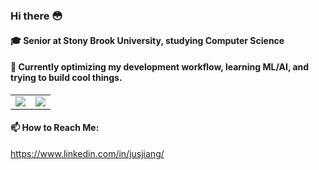 ### Hi there 😳

#### 🎓 Senior at Stony Brook University, studying Computer Science

#### 🤔 Currently optimizing my development workflow, learning ML/AI, and trying to build cool things.

<table style="border: none">
  <tr>
    <td>
      <img src="https://github-readme-stats.vercel.app/api?username=nitsujiang&show_icons=true&theme=radical" />
    </td>
    <td>
      <img src="https://github-readme-stats.vercel.app/api/top-langs/?username=nitsujiang&theme=radical&layout=compact" />
    </td>
  </tr>
</table>

#### 📫 How to Reach Me:
https://www.linkedin.com/in/jusjiang/
